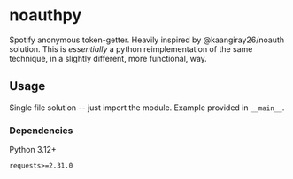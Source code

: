 # noauthpy
Spotify anonymous token-getter.
Heavily inspired by @kaangiray26/noauth solution. This is *essentially* a python reimplementation of the same technique, in a slightly different, more functional, way. 

## Usage
Single file solution -- just import the module. 
Example provided in `__main__`.

### Dependencies
Python 3.12+
```
requests>=2.31.0
```
